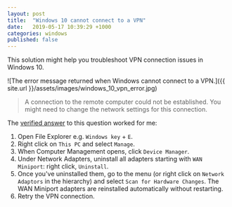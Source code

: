 ```yaml
---
layout: post
title:  "Windows 10 cannot connect to a VPN"
date:   2019-05-17 10:39:29 +1000
categories: windows
published: false
---
```


This solution might help you troubleshoot VPN connection issues in Windows 10.

![The error message returned when Windows cannot connect to a VPN.]({{ site.url }}/assets/images/windows_10_vpn_error.jpg)

>A connection to the remote computer could not be established. You might need to change the network settings for this connection.

The [verified answer](https://social.technet.microsoft.com/Forums/en-US/5a63e743-36a0-4cc1-927b-79dfec166d0e/vpn-setup-in-windows-10-is-not-working?forum=win10itpronetworking) to this question worked for me:

1. Open File Explorer e.g. `Windows key` + `E`.
2. Right click on `This PC` and select `Manage`.
3. When Computer Management opens, click `Device Manager`.
4. Under Network Adapters, uninstall all adapters starting with `WAN Miniport`: right click, `Uninstall`.
5. Once you've uninstalled them, go to the menu (or right click on `Network Adaptors` in the hierarchy) and select `Scan for Hardware Changes`. The WAN Miniport adapters are reinstalled automatically without restarting.  
6. Retry the VPN connection.
